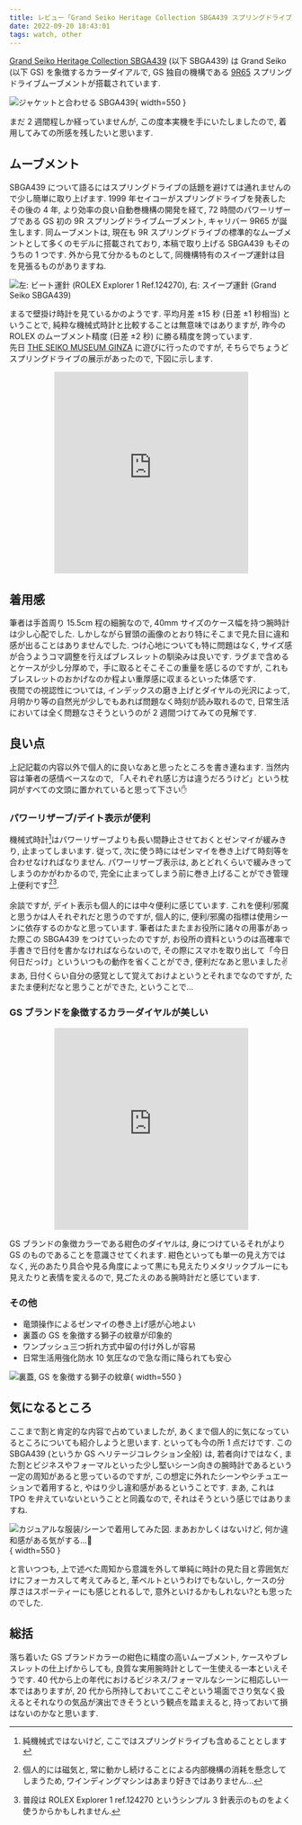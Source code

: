 ```yaml
---
title: レビュー「Grand Seiko Heritage Collection SBGA439 スプリングドライブ」
date: 2022-09-20 18:43:01
tags: watch, other
---
```


[Grand Seiko Heritage Collection SBGA439](https://www.grand-seiko.com/jp-ja/collections/sbga439)
(以下 SBGA439) は Grand Seiko (以下 GS) を象徴するカラーダイアルで,
GS 独自の機構である [9R65](https://www.grand-seiko.com/jp-ja/collections/movement/springdrive/9r65)
スプリングドライブムーブメントが搭載されています.

![ジャケットと合わせる SBGA439](./jucket_listshot_sbga439.jpg){ width=550 }

まだ 2 週間程しか経っていませんが,
この度本実機を手にいたしましたので,
着用してみての所感を残したいと思います.


<!--more-->

## ムーブメント

SBGA439 について語るにはスプリングドライブの話題を避けては通れませんので少し簡単に取り上げます.
1999 年セイコーがスプリングドライブを発表したその後の 4 年, より効率の良い自動巻機構の開発を経て,
72 時間のパワーリザーブである GS 初の 9R スプリングドライブムーブメント, キャリバー 9R65 が誕生します.
同ムーブメントは, 現在も 9R スプリングドライブの標準的なムーブメントとして多くのモデルに搭載されており,
本稿で取り上げる SBGA439 もそのうちの 1 つです.
外から見て分かるものとして, 同機構特有のスイープ運針は目を見張るものがありますね.

![左: ビート運針 (ROLEX Explorer 1 Ref.124270), 右: スイープ運針 (Grand Seiko SBGA439)](./movements_diff.gif)

まるで壁掛け時計を見ているかのようです.
平均月差 $\pm 15$ 秒 (日差 $\pm 1$ 秒相当) ということで,
純粋な機械式時計と比較することは無意味ではありますが,
昨今の ROLEX のムーブメント精度 (日差 $\pm 2$ 秒) に勝る精度を誇っています.
<br>
先日 [THE SEIKO MUSEUM GINZA](https://museum.seiko.co.jp/) に遊びに行ったのですが,
そちらでちょうどスプリングドライブの展示があったので, 下図に示します.

<div style="text-align:center;margin-top:5px;">
<iframe src="https://assets.pinterest.com/ext/embed.html?id=314477986493078644" height="359" width="345" frameborder="0" scrolling="no" ></iframe>
</div>

## 着用感

筆者は手首周り 15.5cm 程の細腕なので,
40mm サイズのケース幅を持つ腕時計は少し心配でした.
しかしながら冒頭の画像のとおり特にそこまで見た目に違和感が出ることはありませんでした.
つけ心地についても特に問題はなく, サイズ感が合うようコマ調整を行えばブレスレットの馴染みは良いです.
ラグまで含めるとケースが少し分厚めで，手に取るとそこそこの重量を感じるのですが,
これもブレスレットのおかげなのか程よい重厚感に収まるといった体感です.
<br>
夜間での視認性については,
インデックスの磨き上げとダイヤルの光沢によって,
月明かり等の自然光が少しでもあれば問題なく時刻が読み取れるので, 日常生活においては全く問題なさそうというのが
2 週間つけてみての見解です.

## 良い点

上記記載の内容以外で個人的に良いなあと思ったところを書き連ねます.
当然内容は筆者の感情ベースなので,
「人それぞれ感じ方は違うだろうけど」という枕詞がすべての文頭に置かれていると思って下さい:raised_hand:

### パワーリザーブ/デイト表示が便利

機械式時計[^1]はパワーリザーブよりも長い間静止させておくとゼンマイが緩みきり, 
止まってしまいます. 従って, 次に使う時にはゼンマイを巻き上げて時刻等を合わせなければなりません.
パワーリザーブ表示は, あとどれくらいで緩みきってしまうのかがわかるので,
完全に止まってしまう前に巻き上げることができ管理上便利です[^2][^3].
<br><br>
余談ですが, デイト表示も個人的には中々便利に感じています.
これを便利/邪魔と思うかは人それぞれだと思うのですが,
個人的に, 便利/邪魔の指標は使用シーンに依存するのかなと思っています.
筆者はたまたまお役所に諸々の用事があった際この SBGA439 をつけていったのですが,
お役所の資料というのは高確率で手書きで日付を書かなければならないので,
その際にスマホを取り出して「今日何日だっけ」といういつもの動作を省くことができ,
便利だなあと思いました:v:
<br>
まあ, 日付くらい自分の感覚として覚えておけよというとそれまでなのですが,
たまたま便利だなと思うことができた, ということで...

### GS ブランドを象徴するカラーダイヤルが美しい

<div style="text-align:center;">
<iframe src="https://assets.pinterest.com/ext/embed.html?id=314477986493078742" height="359" width="345" frameborder="0" scrolling="no" ></iframe>
</div>


GS ブランドの象徴カラーである紺色のダイヤルは,
身につけているそれがより GS のものであることを意識させてくれます.
紺色といっても単一の見え方ではなく,
光のあたり具合や見る角度によって黒にも見えたりメタリックブルーにも見えたりと表情を変えるので,
見ごたえのある腕時計だと感じています.

### その他

- 竜頭操作によるゼンマイの巻き上げ感が心地よい
- 裏蓋の GS を象徴する獅子の紋章が印象的
- ワンプッシュ三つ折れ方式中留の付け外しが容易
- 日常生活用強化防水 10 気圧なので急な雨に降られても安心

![裏蓋, GS を象徴する獅子の紋章](./urabuta_sbga439.jpg){ width=550 }

## 気になるところ

ここまで割と肯定的な内容で占めていましたが,
あくまで個人的に気になっているところについても紹介しようと思います.
といっても今の所 1 点だけです.
この SBGA439 (というか GS ヘリテージコレクション全般) は,
若者向けではなく,
また割とビジネスやフォーマルといった少し堅いシーン向きの腕時計であるという一定の周知があると思っているのですが,
この想定に外れたシーンやシチュエーションで着用すると, やはり少し違和感があるということです.
まあ, これは TPO を弁えていないということと同義なので, それはそうという感じではありますね.

![カジュアルな服装/シーンで着用してみた図. まあおかしくはないけど, 何か違和感がある気がする...🤔](./casual_sbga439.jpg){ width=550 }

と言いつつも,
上で述べた周知から意識を外して単純に時計の見た目と雰囲気だけにフォーカスして考えてみると,
革ベルトというわけでもないし,
ケースの分厚さはスポーティーにも感じとれるしで,
意外といけるかもしれない?とも思ったのでした.

## 総括

落ち着いた GS ブランドカラーの紺色に精度の高いムーブメント,
ケースやブレスレットの仕上げからしても, 良質な実用腕時計として一生使える一本といえそうです.
40 代から上の年代におけるビジネス/フォーマルなシーンに相応しい一本ではありますが,
20 代から所持しておいてここぞという場面でさり気なく扱えるとそれなりの気品が演出できそうという観点を踏まえると,
持っておいて損はないのかなと思います.

[^1]: 純機械式ではないけど, ここではスプリングドライブも含めることとします
[^2]: 個人的には磁気と, 常に動かし続けることによる内部機構の消耗を懸念してしまうため, ワインディングマシンはあまり好きではありません...
[^3]: 普段は ROLEX Explorer 1 ref.124270 というシンプル 3 針表示のものをよく使うからかもしれません.
